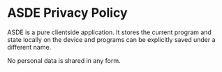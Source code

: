 # ASDE Privacy Policy

ASDE is a pure clientside application.
It stores the current program and state locally on the device and programs
can be explicitly saved under a different name.

No personal data is shared in any form.
